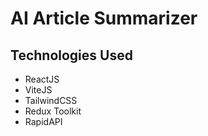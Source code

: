 # AI Article Summarizer

## Technologies Used

- ReactJS
- ViteJS
- TailwindCSS
- Redux Toolkit
- RapidAPI
